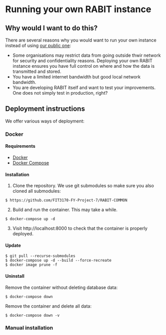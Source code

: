# Running your own RABIT instance

## Why would I want to do this?

There are several reasons why you would want to run your own instance instead of using [our public one](https://rabit2022.cloud.edu.au/):

- Some organisations may restrict data from going outside thwir network for security and confidentiality reasons. Deploying your own RABIT instance ensures you have full control on where and how the data is transmitted and stored.
- You have a limited internet bandwidth but good local network bandwidth.
- You are developing RABIT itself and want to test your improvements. One does not simply test in production, right?

## Deployment instructions

We offer various ways of deployment:

### Docker

#### Requirements

- [Docker](https://docs.docker.com/get-docker/)
- [Docker Compose](https://docs.docker.com/compose/install/)

#### Installation

1. Clone the repository. We use git submodules so make sure you also cloned all submodules:
```
$ https://github.com/FIT3170-FY-Project-7/RABIT-COMMON
```
2. Build and run the container. This may take a while.
```
$ docker-compose up -d
```
3. Visit http://localhost:8000 to check that the container is properly deployed.

#### Update 
````
$ git pull --recurse-submodules
$ docker-compose up -d --build --force-recreate
$ docker image prune -f
````

#### Uninstall
Remove the container without deleting database data:
```
$ docker-compose down
```

Remove the container and delete all data:
```
$ docker-compose down -v
```

### Manual installation
